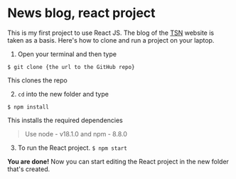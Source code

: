 # News blog, react project

This is my first project to use React JS. The blog of the [TSN](https://tsn.ua/) website is taken
as a basis. Here's how to clone and run a project on your laptop.

1. Open your terminal and then type

`$ git clone {the url to the GitHub repo}`

This clones the repo

2. `cd` into the new folder and type

`$ npm install`

This installs the required dependencies
>Use node - v18.1.0 and npm - 8.8.0


3. To run the React project.
   `$ npm start`

**You are done!** Now you can start editing
the React project in the new folder that's created.